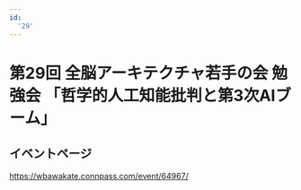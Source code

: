 ```yaml
---
id:
  '29'
---
```


#  第29回 全脳アーキテクチャ若手の会 勉強会 「哲学的人工知能批判と第3次AIブーム」

## イベントページ
https://wbawakate.connpass.com/event/64967/
